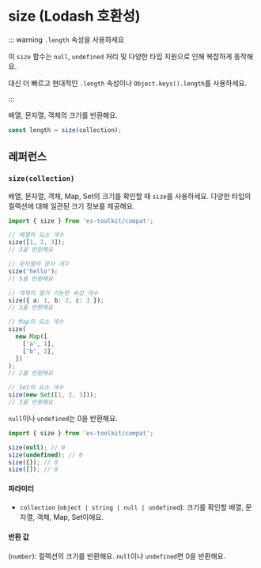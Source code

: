 # size (Lodash 호환성)

::: warning `.length` 속성을 사용하세요

이 `size` 함수는 `null`, `undefined` 처리 및 다양한 타입 지원으로 인해 복잡하게 동작해요.

대신 더 빠르고 현대적인 `.length` 속성이나 `Object.keys().length`를 사용하세요.

:::

배열, 문자열, 객체의 크기를 반환해요.

```typescript
const length = size(collection);
```

## 레퍼런스

### `size(collection)`

배열, 문자열, 객체, Map, Set의 크기를 확인할 때 `size`를 사용하세요. 다양한 타입의 컬렉션에 대해 일관된 크기 정보를 제공해요.

```typescript
import { size } from 'es-toolkit/compat';

// 배열의 요소 개수
size([1, 2, 3]);
// 3을 반환해요

// 문자열의 문자 개수
size('hello');
// 5를 반환해요

// 객체의 열거 가능한 속성 개수
size({ a: 1, b: 2, c: 3 });
// 3을 반환해요

// Map의 요소 개수
size(
  new Map([
    ['a', 1],
    ['b', 2],
  ])
);
// 2를 반환해요

// Set의 요소 개수
size(new Set([1, 2, 3]));
// 3을 반환해요
```

`null`이나 `undefined`는 0을 반환해요.

```typescript
import { size } from 'es-toolkit/compat';

size(null); // 0
size(undefined); // 0
size({}); // 0
size([]); // 0
```

#### 파라미터

- `collection` (`object | string | null | undefined`): 크기를 확인할 배열, 문자열, 객체, Map, Set이에요.

#### 반환 값

(`number`): 컬렉션의 크기를 반환해요. `null`이나 `undefined`면 0을 반환해요.
